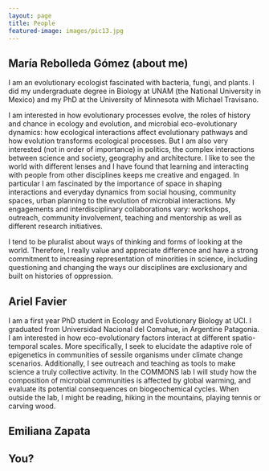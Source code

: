 ```yaml
---
layout: page
title: People
featured-image: images/pic13.jpg
---
```


## María Rebolleda Gómez (about me)
I am an evolutionary ecologist fascinated with bacteria, fungi, and plants. I did my undergraduate degree in Biology at UNAM (the National University in Mexico) and my PhD at the University of Minnesota with Michael Travisano. 

I am interested in how evolutionary processes evolve, the roles of history and chance in ecology and evolution, and microbial eco-evolutionary dynamics: how ecological interactions affect evolutionary pathways and how evolution transforms ecological processes. But I am also very interested (not in order of importance) in politics, the complex interactions between science and society, geography and architecture. I like to see the world with different lenses and I have found that learning and interacting with people from other disciplines keeps me creative and engaged. In particular I am fascinated by the importance of space in shaping interactions and everyday dynamics from social housing, community spaces, urban planning to the evolution of microbial interactions. My engagements and interdisciplinary collaborations vary: workshops, outreach, community involvement, teaching and mentorship as well as different research initiatives.

I tend to be pluralist about ways of thinking and forms of looking at the world. Therefore, I really value and appreciate difference and have a strong commitment to increasing representation of minorities in science, including questioning and changing the ways our disciplines are exclusionary and built on histories of oppression.

## Ariel Favier 
I am a first year PhD student in Ecology and Evolutionary Biology at UCI. I graduated from Universidad Nacional del Comahue, in Argentine Patagonia. I am interested in how eco-evolutionary factors interact at different spatio-temporal scales. More specifically, I seek to elucidate the adaptive role of epigenetics in communities of sessile organisms under climate change scenarios. Additionally, I see outreach and teaching as tools to make science a truly collective activity. In the COMMONS lab I will study how the composition of microbial communities is affected by global warming, and evaluate its potential consequences on biogeochemical cycles.
When outside the lab, I might be reading, hiking in the mountains, playing tennis or carving wood.


## Emiliana Zapata 

## You?